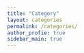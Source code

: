 ```yaml
---
title: "Category"
layout: categories
permalink: /categories/
author_profie: true
sidebar_main: true
---
```

